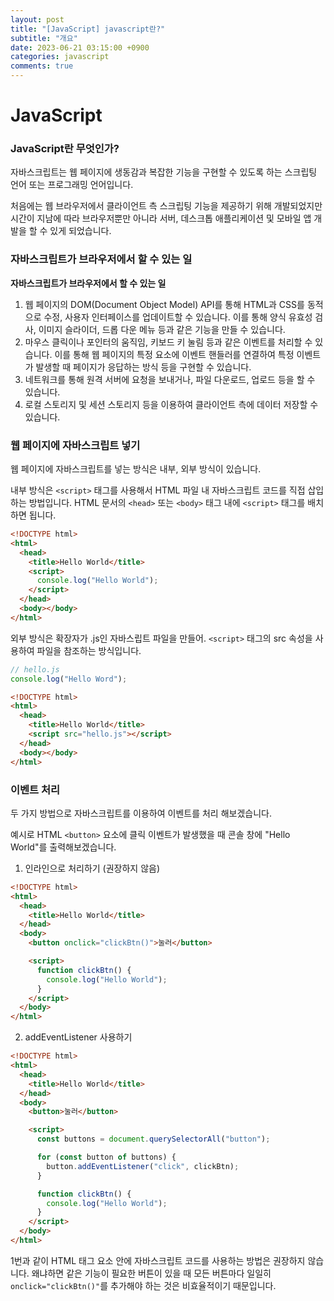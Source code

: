 ```yaml
---
layout: post
title: "[JavaScript] javascript란?"
subtitle: "개요"
date: 2023-06-21 03:15:00 +0900
categories: javascript
comments: true
---
```


# JavaScript

### JavaScript란 무엇인가?

자바스크립트는 웹 페이지에 생동감과 복잡한 기능을 구현할 수 있도록 하는 스크립팅 언어 또는 프로그래밍 언어입니다.

처음에는 웹 브라우저에서 클라이언트 측 스크립팅 기능을 제공하기 위해 개발되었지만 시간이 지남에 따라 브라우저뿐만 아니라 서버, 데스크톱 애플리케이션 및 모바일 앱 개발을 할 수 있게 되었습니다.

### 자바스크립트가 브라우저에서 할 수 있는 일

**자바스크립트가 브라우저에서 할 수 있는 일**

1. 웹 페이지의 DOM(Document Object Model) API를 통해 HTML과 CSS를 동적으로 수정, 사용자 인터페이스를 업데이트할 수 있습니다. 이를 통해 양식 유효성 검사, 이미지 슬라이더, 드롭 다운 메뉴 등과 같은 기능을 만들 수 있습니다.
   <br>
2. 마우스 클릭이나 포인터의 움직임, 키보드 키 눌림 등과 같은 이벤트를 처리할 수 있습니다. 이를 통해 웹 페이지의 특정 요소에 이벤트 핸들러를 연결하여 특정 이벤트가 발생할 때 페이지가 응답하는 방식 등을 구현할 수 있습니다.
   <br>
3. 네트워크를 통해 원격 서버에 요청을 보내거나, 파일 다운로드, 업로드 등을 할 수 있습니다.
   <br>
4. 로컬 스토리지 및 세션 스토리지 등을 이용하여 클라이언트 측에 데이터 저장할 수 있습니다.

### 웹 페이지에 자바스크립트 넣기

웹 페이지에 자바스크립트를 넣는 방식은 내부, 외부 방식이 있습니다.

내부 방식은 `<script>` 태그를 사용해서 HTML 파일 내 자바스크립트 코드를 직접 삽입하는 방법입니다.
HTML 문서의 `<head>` 또는 `<body>` 태그 내에 `<script>` 태그를 배치하면 됩니다.

```html
<!DOCTYPE html>
<html>
  <head>
    <title>Hello World</title>
    <script>
      console.log("Hello World");
    </script>
  </head>
  <body></body>
</html>
```

외부 방식은 확장자가 .js인 자바스립트 파일을 만들어. `<script>` 태그의 src 속성을 사용하여 파일을 참조하는 방식입니다.

```javascript
// hello.js
console.log("Hello Word");
```

```html
<!DOCTYPE html>
<html>
  <head>
    <title>Hello World</title>
    <script src="hello.js"></script>
  </head>
  <body></body>
</html>
```

### 이벤트 처리

두 가지 방법으로 자바스크립트를 이용하여 이벤트를 처리 해보겠습니다.

예시로 HTML `<button>` 요소에 클릭 이벤트가 발생했을 때 콘솔 창에 "Hello World"를 출력해보겠습니다.

1. 인라인으로 처리하기 (권장하지 않음)

```html
<!DOCTYPE html>
<html>
  <head>
    <title>Hello World</title>
  </head>
  <body>
    <button onclick="clickBtn()">눌러</button>

    <script>
      function clickBtn() {
        console.log("Hello World");
      }
    </script>
  </body>
</html>
```

2. addEventListener 사용하기

```html
<!DOCTYPE html>
<html>
  <head>
    <title>Hello World</title>
  </head>
  <body>
    <button>눌러</button>

    <script>
      const buttons = document.querySelectorAll("button");

      for (const button of buttons) {
        button.addEventListener("click", clickBtn);
      }

      function clickBtn() {
        console.log("Hello World");
      }
    </script>
  </body>
</html>
```

1번과 같이 HTML 태그 요소 안에 자바스크립트 코드를 사용하는 방법은 권장하지 않습니다. 왜냐하면 같은 기능이 필요한 버튼이 있을 때 모든 버튼마다 일일히 `onclick="clickBtn()"`를 추가해야 하는 것은 비효율적이기 때문입니다.
